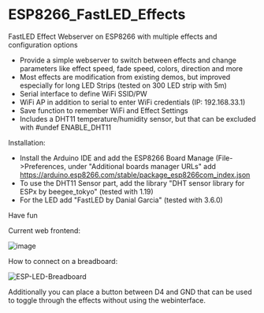 # ESP8266_FastLED_Effects
FastLED Effect Webserver on ESP8266 with multiple effects and configuration options

- Provide a simple webserver to switch between effects and change parameters like effect speed, fade speed, colors, direction and more
- Most effects are modification from existing demos, but improved especially for long LED Strips (tested on 300 LED strip with 5m)
- Serial interface to define WiFi SSID/PW
- WiFi AP in addition to serial to enter WiFi credentials (IP: 192.168.33.1)
- Save function to remember WiFi and Effect Settings
- Includes a DHT11 temperature/humidity sensor, but that can be excluded with #undef ENABLE_DHT11

Installation:
- Install the Arduino IDE and add the ESP8266 Board Manage (File->Preferences, under "Additional boards manager URLs" add https://arduino.esp8266.com/stable/package_esp8266com_index.json
- To use the DHT11 Sensor part, add the library "DHT sensor library for ESPx by beegee_tokyo" (tested with 1.19)
- For the LED add "FastLED by Danial Garcia" (tested with 3.6.0)

Have fun

Current web frontend:

![image](https://github.com/bublath/ESP8266_FastLED_Effects/assets/74186638/e157fc14-d29f-44ac-ab5a-73ba68a9183a)

How to connect on a breadboard:

![ESP-LED-Breadboard](https://github.com/bublath/ESP8266_FastLED_Effects/assets/74186638/d7c4b43d-d24e-4b5f-a0cd-3a004ecbfa49)

Additionally you can place a button between D4 and GND that can be used to toggle through the effects without using the webinterface.

